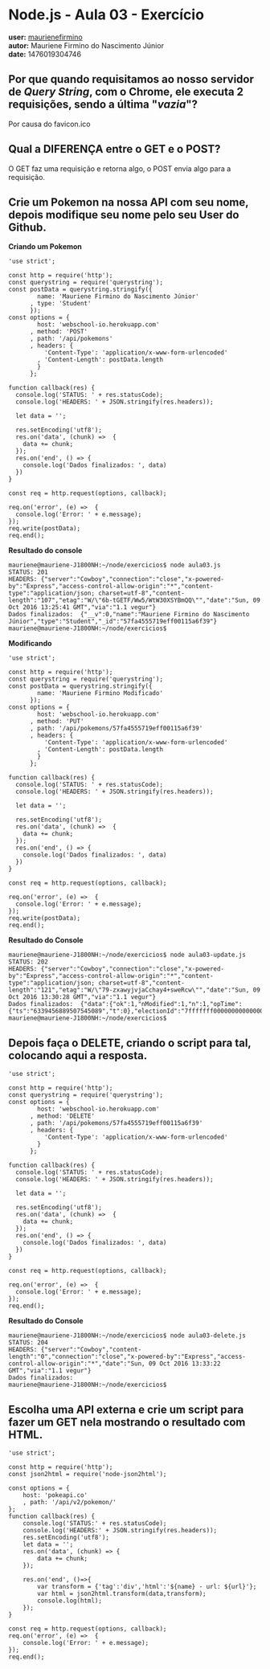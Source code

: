 # Node.js - Aula 03 - Exercício
**user:** [maurienefirmino](https://github.com/maurienefirmino)<br> 
**autor:** Mauriene Firmino do Nascimento Júnior<br>
**date:** 1476019304746

## Por que quando requisitamos ao nosso servidor de *Query String*, **com o Chrome**, ele executa 2 requisições, sendo a última "*vazia*"?

Por causa do favicon.ico


## Qual a DIFERENÇA entre o GET e o POST?

O GET faz uma requisição e retorna algo, o POST envia algo para a requisição.


## Crie um Pokemon na nossa API com seu nome, depois modifique seu nome pelo seu User do Github.

**Criando um Pokemon**

```
'use strict';

const http = require('http');
const querystring = require('querystring');
const postData = querystring.stringify({
        name: 'Mauriene Firmino do Nascimento Júnior'
      , type: 'Student'
      });
const options = {
        host: 'webschool-io.herokuapp.com'
      , method: 'POST'
      , path: '/api/pokemons'
      , headers: {
          'Content-Type': 'application/x-www-form-urlencoded'
        , 'Content-Length': postData.length
        }
      };

function callback(res) {
  console.log('STATUS: ' + res.statusCode);
  console.log('HEADERS: ' + JSON.stringify(res.headers));

  let data = '';

  res.setEncoding('utf8');
  res.on('data', (chunk) =>  {
    data += chunk;
  });
  res.on('end', () => {
    console.log('Dados finalizados: ', data)
  })
}

const req = http.request(options, callback);

req.on('error', (e) =>  {
  console.log('Error: ' + e.message);
});
req.write(postData);
req.end();

```

**Resultado do console**


```
mauriene@mauriene-J1800NH:~/node/exercicios$ node aula03.js 
STATUS: 201
HEADERS: {"server":"Cowboy","connection":"close","x-powered-by":"Express","access-control-allow-origin":"*","content-type":"application/json; charset=utf-8","content-length":"107","etag":"W/\"6b-tGETF/Ww5/WtW30XSYBmQQ\"","date":"Sun, 09 Oct 2016 13:25:41 GMT","via":"1.1 vegur"}
Dados finalizados:  {"__v":0,"name":"Mauriene Firmino do Nascimento Júnior","type":"Student","_id":"57fa4555719eff00115a6f39"}
mauriene@mauriene-J1800NH:~/node/exercicios$ 

```


**Modificando**

```
'use strict';

const http = require('http');
const querystring = require('querystring');
const postData = querystring.stringify({
        name: 'Mauriene Firmino Modificado'
      });
const options = {
        host: 'webschool-io.herokuapp.com'
      , method: 'PUT'
      , path: '/api/pokemons/57fa4555719eff00115a6f39'
      , headers: {
          'Content-Type': 'application/x-www-form-urlencoded'
        , 'Content-Length': postData.length
        }
      };

function callback(res) {
  console.log('STATUS: ' + res.statusCode);
  console.log('HEADERS: ' + JSON.stringify(res.headers));

  let data = '';

  res.setEncoding('utf8');
  res.on('data', (chunk) =>  {
    data += chunk;
  });
  res.on('end', () => {
    console.log('Dados finalizados: ', data)
  })
}

const req = http.request(options, callback);

req.on('error', (e) =>  {
  console.log('Error: ' + e.message);
});
req.write(postData);
req.end();

```

**Resultado do Console**

```
mauriene@mauriene-J1800NH:~/node/exercicios$ node aula03-update.js 
STATUS: 202
HEADERS: {"server":"Cowboy","connection":"close","x-powered-by":"Express","access-control-allow-origin":"*","content-type":"application/json; charset=utf-8","content-length":"121","etag":"W/\"79-zxawyjvjaCchay4+sweRcw\"","date":"Sun, 09 Oct 2016 13:30:28 GMT","via":"1.1 vegur"}
Dados finalizados:  {"data":{"ok":1,"nModified":1,"n":1,"opTime":{"ts":"6339456889507545089","t":0},"electionId":"7fffffff0000000000000000"}}
mauriene@mauriene-J1800NH:~/node/exercicios$ 

```


## **Depois faça o DELETE**, criando o script para tal, colocando aqui a resposta.

```
'use strict';

const http = require('http');
const querystring = require('querystring');
const options = {
        host: 'webschool-io.herokuapp.com'
      , method: 'DELETE'
      , path: '/api/pokemons/57fa4555719eff00115a6f39'
      , headers: {
          'Content-Type': 'application/x-www-form-urlencoded'
        }
      };

function callback(res) {
  console.log('STATUS: ' + res.statusCode);
  console.log('HEADERS: ' + JSON.stringify(res.headers));

  let data = '';

  res.setEncoding('utf8');
  res.on('data', (chunk) =>  {
    data += chunk;
  });
  res.on('end', () => {
    console.log('Dados finalizados: ', data)
  })
}

const req = http.request(options, callback);

req.on('error', (e) =>  {
  console.log('Error: ' + e.message);
});
req.end();
```

**Resultado do Console**


```
mauriene@mauriene-J1800NH:~/node/exercicios$ node aula03-delete.js 
STATUS: 204
HEADERS: {"server":"Cowboy","content-length":"0","connection":"close","x-powered-by":"Express","access-control-allow-origin":"*","date":"Sun, 09 Oct 2016 13:33:22 GMT","via":"1.1 vegur"}
Dados finalizados:  
mauriene@mauriene-J1800NH:~/node/exercicios$ 

```


## Escolha uma **API externa** e crie um script para fazer um GET nela **mostrando o resultado com HTML**.

```
'use strict';

const http = require('http');
const json2html = require('node-json2html');

const options = {
    host: 'pokeapi.co'
    , path: '/api/v2/pokemon/'
};
function callback(res) {
    console.log('STATUS:' + res.statusCode);
    console.log('HEADERS:' + JSON.stringify(res.headers));
    res.setEncoding('utf8');
    let data = '';
    res.on('data', (chunk) => {
        data += chunk;
    });
    
    res.on('end', ()=>{
        var transform = {'tag':'div','html':'${name} - url: ${url}'};
        var html = json2html.transform(data,transform);  
        console.log(html);
    });
}

const req = http.request(options, callback);
req.on('error', (e) =>  {
    console.log('Error: ' + e.message);
});
req.end();

```
